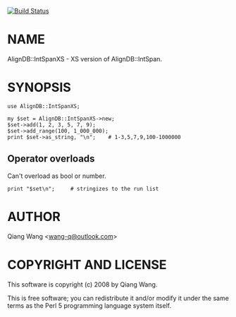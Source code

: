 [![Build Status](https://travis-ci.org/wang-q/AlignDB-IntSpanXS.svg?branch=master)](https://travis-ci.org/wang-q/AlignDB-IntSpanXS)

# NAME

AlignDB::IntSpanXS - XS version of AlignDB::IntSpan.

# SYNOPSIS

    use AlignDB::IntSpanXS;

    my $set = AlignDB::IntSpanXS->new;
    $set->add(1, 2, 3, 5, 7, 9);
    $set->add_range(100, 1_000_000);
    print $set->as_string, "\n";    # 1-3,5,7,9,100-1000000

## Operator overloads

Can't overload as bool or number.

    print "$set\n";     # stringizes to the run list

# AUTHOR

Qiang Wang &lt;wang-q@outlook.com>

# COPYRIGHT AND LICENSE

This software is copyright (c) 2008 by Qiang Wang.

This is free software; you can redistribute it and/or modify it under
the same terms as the Perl 5 programming language system itself.
